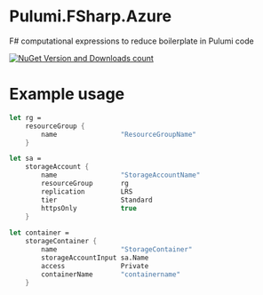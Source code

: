 # Pulumi.FSharp.Azure
F# computational expressions to reduce boilerplate in Pulumi code

[![NuGet Version and Downloads count](https://buildstats.info/nuget/Pulumi.FSharp.Azure)](https://www.nuget.org/packages/Pulumi.FSharp.Azure)

# Example usage

```fsharp
let rg =
    resourceGroup {
        name                "ResourceGroupName"
    }

let sa =
    storageAccount {
        name                "StorageAccountName"
        resourceGroup       rg
        replication         LRS
        tier                Standard
        httpsOnly           true
    }
    
let container =
    storageContainer {
        name                "StorageContainer"
        storageAccountInput sa.Name
        access              Private
        containerName       "containername"
    }
```